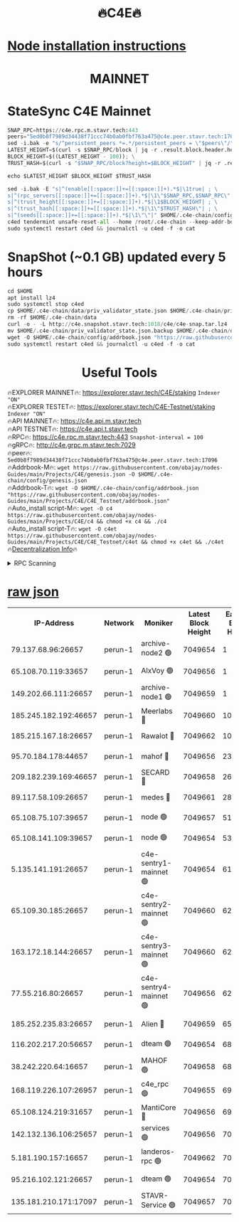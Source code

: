 <h1 align="center"> 🔥C4E🔥</h1>

[Node installation instructions](https://github.com/obajay/nodes-Guides/tree/main/Projects/C4E)
=

<h1 align="center"> MAINNET</h1>

# StateSync C4E Mainnet
```python
SNAP_RPC=https://c4e.rpc.m.stavr.tech:443
peers="5ed0b8f7989d34438f71ccc74b0ab0fbf763a475@c4e.peer.stavr.tech:17096"
sed -i.bak -e "s/^persistent_peers *=.*/persistent_peers = \"$peers\"/" $HOME/.c4e-chain/config/config.toml
LATEST_HEIGHT=$(curl -s $SNAP_RPC/block | jq -r .result.block.header.height); \
BLOCK_HEIGHT=$((LATEST_HEIGHT - 100)); \
TRUST_HASH=$(curl -s "$SNAP_RPC/block?height=$BLOCK_HEIGHT" | jq -r .result.block_id.hash)

echo $LATEST_HEIGHT $BLOCK_HEIGHT $TRUST_HASH

sed -i.bak -E "s|^(enable[[:space:]]+=[[:space:]]+).*$|\1true| ; \
s|^(rpc_servers[[:space:]]+=[[:space:]]+).*$|\1\"$SNAP_RPC,$SNAP_RPC\"| ; \
s|^(trust_height[[:space:]]+=[[:space:]]+).*$|\1$BLOCK_HEIGHT| ; \
s|^(trust_hash[[:space:]]+=[[:space:]]+).*$|\1\"$TRUST_HASH\"| ; \
s|^(seeds[[:space:]]+=[[:space:]]+).*$|\1\"\"|" $HOME/.c4e-chain/config/config.toml
c4ed tendermint unsafe-reset-all --home /root/.c4e-chain --keep-addr-book
sudo systemctl restart c4ed && journalctl -u c4ed -f -o cat
```
# SnapShot (~0.1 GB) updated every 5 hours
```python
cd $HOME
apt install lz4
sudo systemctl stop c4ed
cp $HOME/.c4e-chain/data/priv_validator_state.json $HOME/.c4e-chain/priv_validator_state.json.backup
rm -rf $HOME/.c4e-chain/data
curl -o - -L http://c4e.snapshot.stavr.tech:1018/c4e/c4e-snap.tar.lz4 | lz4 -c -d - | tar -x -C $HOME/.c4e-chain --strip-components 2
mv $HOME/.c4e-chain/priv_validator_state.json.backup $HOME/.c4e-chain/data/priv_validator_state.json
wget -O $HOME/.c4e-chain/config/addrbook.json "https://raw.githubusercontent.com/obajay/nodes-Guides/main/Projects/C4E/addrbook.json"
sudo systemctl restart c4ed && journalctl -u c4ed -f -o cat
```
 <h1 align="center"> Useful Tools</h1>

🔥EXPLORER MAINNET🔥:  https://explorer.stavr.tech/C4E/staking            `Indexer "ON"` \
🔥EXPLORER TESTET🔥:   https://explorer.stavr.tech/C4E-Testnet/staking     `Indexer "ON"` \
🔥API MAINNET🔥:       https://c4e.api.m.stavr.tech \
🔥API TESTNET🔥:       https://c4e.api.t.stavr.tech \
🔥RPC🔥:               https://c4e.rpc.m.stavr.tech:443                  `Snapshot-interval = 100` \
🔥gRPC🔥:              http://c4e.grpc.m.stavr.tech:7029 \
🔥peer🔥:              `5ed0b8f7989d34438f71ccc74b0ab0fbf763a475@c4e.peer.stavr.tech:17096` \
🔥Addrbook-M🔥:    ```wget https://raw.githubusercontent.com/obajay/nodes-Guides/main/Projects/C4E/genesis.json -O $HOME/.c4e-chain/config/genesis.json``` \
🔥Addrbook-T🔥:    ```wget -O $HOME/.c4e-chain/config/addrbook.json "https://raw.githubusercontent.com/obajay/nodes-Guides/main/Projects/C4E/C4E_Testnet/addrbook.json"``` \
🔥Auto_install script-M🔥: ```wget -O c4 https://raw.githubusercontent.com/obajay/nodes-Guides/main/Projects/C4E/c4 && chmod +x c4 && ./c4``` \
🔥Auto_install script-T🔥: ```wget -O c4et https://raw.githubusercontent.com/obajay/nodes-Guides/main/Projects/C4E/C4E_Testnet/c4et && chmod +x c4et && ./c4et``` \
🔥[Decentralization Info](https://github.com/obajay/StateSync-snapshots/tree/main/Projects/C4E/Decentralization)🔥




<details>
<summary>RPC Scanning</summary>

<h2 align="center"> We scan nodes in real time every 4 hours. And we provide the final result of RPC endpoints.
We cannot influence the operation of these nodes in any way. </h2>


```python
If Voting Power is higher than 0 --> then the Node is a validator of the network and may be subject to attack and be a potential threat to the chain.
```
```python
We marked such validators with a red symbol
```

</details>

[raw json](https://rpc-check.c4e.stavr.tech/c4e/rpc-c4e-result.json)
=



<table><tr><th>IP-Address</th><th>Network</th><th>Moniker</th><th>Latest Block Height</th><th>Earliest Block Height</th><th>Catching Up</th><th>Tx Index</th><th>Voting Power</th><th>Scan Time</th></tr><tr><td>79.137.68.96:26657</td><td>perun-1</td><td>archive-node2 🟢</td><td>7049654</td><td>1</td><td>False</td><td>on</td><td>0</td><td>2024-02-05T23:29:24.122000243UTC</td></tr><tr><td>65.108.70.119:33657</td><td>perun-1</td><td>AlxVoy 🟢</td><td>7049656</td><td>1</td><td>False</td><td>on</td><td>0</td><td>2024-02-05T23:29:38.722279565UTC</td></tr><tr><td>149.202.66.111:26657</td><td>perun-1</td><td>archive-node1 🟢</td><td>7049659</td><td>1</td><td>False</td><td>on</td><td>0</td><td>2024-02-05T23:29:55.157801389UTC</td></tr><tr><td>185.245.182.192:46657</td><td>perun-1</td><td>Meerlabs 🔴</td><td>7049660</td><td>1051501</td><td>False</td><td>on</td><td>527310</td><td>2024-02-05T23:30:02.426018397UTC</td></tr><tr><td>185.215.167.18:26657</td><td>perun-1</td><td>Rawalot 🔴</td><td>7049662</td><td>1090501</td><td>False</td><td>on</td><td>701423</td><td>2024-02-05T23:30:14.532192211UTC</td></tr><tr><td>95.70.184.178:44657</td><td>perun-1</td><td>mahof 🔴</td><td>7049656</td><td>2342001</td><td>False</td><td>off</td><td>1865533</td><td>2024-02-05T23:29:38.027560396UTC</td></tr><tr><td>209.182.239.169:46657</td><td>perun-1</td><td>SECARD 🔴</td><td>7049658</td><td>2616101</td><td>False</td><td>off</td><td>1136703</td><td>2024-02-05T23:29:50.350718261UTC</td></tr><tr><td>89.117.58.109:26657</td><td>perun-1</td><td>medes 🔴</td><td>7049661</td><td>2826001</td><td>False</td><td>off</td><td>1484927</td><td>2024-02-05T23:30:09.696257924UTC</td></tr><tr><td>65.108.75.107:39657</td><td>perun-1</td><td>node 🟢</td><td>7049657</td><td>5198801</td><td>False</td><td>on</td><td>0</td><td>2024-02-05T23:29:41.496070194UTC</td></tr><tr><td>65.108.141.109:39657</td><td>perun-1</td><td>node 🟢</td><td>7049654</td><td>5303301</td><td>False</td><td>on</td><td>0</td><td>2024-02-05T23:29:26.608682525UTC</td></tr><tr><td>5.135.141.191:26657</td><td>perun-1</td><td>c4e-sentry1-mainnet 🟢</td><td>7049654</td><td>6198001</td><td>False</td><td>on</td><td>0</td><td>2024-02-05T23:29:23.097306659UTC</td></tr><tr><td>65.109.30.185:26657</td><td>perun-1</td><td>c4e-sentry2-mainnet 🟢</td><td>7049660</td><td>6238301</td><td>False</td><td>on</td><td>0</td><td>2024-02-05T23:30:02.037775518UTC</td></tr><tr><td>163.172.18.144:26657</td><td>perun-1</td><td>c4e-sentry3-mainnet 🟢</td><td>7049660</td><td>6239001</td><td>False</td><td>on</td><td>0</td><td>2024-02-05T23:30:03.138854722UTC</td></tr><tr><td>77.55.216.80:26657</td><td>perun-1</td><td>c4e-sentry4-mainnet 🟢</td><td>7049656</td><td>6241001</td><td>False</td><td>on</td><td>0</td><td>2024-02-05T23:29:38.381013289UTC</td></tr><tr><td>185.252.235.83:26657</td><td>perun-1</td><td>Alien 🔴</td><td>7049659</td><td>6502501</td><td>False</td><td>on</td><td>1136761</td><td>2024-02-05T23:29:55.474088733UTC</td></tr><tr><td>116.202.217.20:56657</td><td>perun-1</td><td>dteam 🟢</td><td>7049654</td><td>6800901</td><td>False</td><td>on</td><td>0</td><td>2024-02-05T23:29:23.444027640UTC</td></tr><tr><td>38.242.220.64:16657</td><td>perun-1</td><td>MAHOF 🟢</td><td>7049658</td><td>6885501</td><td>False</td><td>on</td><td>0</td><td>2024-02-05T23:29:52.702796800UTC</td></tr><tr><td>168.119.226.107:26957</td><td>perun-1</td><td>c4e_rpc 🟢</td><td>7049655</td><td>6949655</td><td>False</td><td>on</td><td>0</td><td>2024-02-05T23:29:30.963342644UTC</td></tr><tr><td>65.108.124.219:31657</td><td>perun-1</td><td>MantiCore 🔴</td><td>7049656</td><td>6949656</td><td>False</td><td>off</td><td>193359</td><td>2024-02-05T23:29:37.546094762UTC</td></tr><tr><td>142.132.136.106:25657</td><td>perun-1</td><td>services 🟢</td><td>7049656</td><td>7012001</td><td>False</td><td>on</td><td>0</td><td>2024-02-05T23:29:41.102617268UTC</td></tr><tr><td>5.181.190.157:16657</td><td>perun-1</td><td>landeros-rpc 🟢</td><td>7049662</td><td>7037801</td><td>False</td><td>on</td><td>0</td><td>2024-02-05T23:30:14.179196265UTC</td></tr><tr><td>95.216.102.121:26657</td><td>perun-1</td><td>dteam 🟢</td><td>7049654</td><td>7044001</td><td>False</td><td>on</td><td>0</td><td>2024-02-05T23:29:23.781745444UTC</td></tr><tr><td>135.181.210.171:17097</td><td>perun-1</td><td>STAVR-Service 🟢</td><td>7049657</td><td>7047901</td><td>False</td><td>on</td><td>0</td><td>2024-02-05T23:29:41.848882887UTC</td></tr></table>
